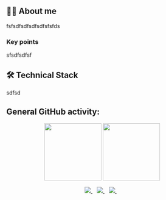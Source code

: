 <!--
**zadziarnouski-taras/zadziarnouski-taras** is a ✨ _special_ ✨ repository because its `README.md` (this file) appears on your GitHub profile.

Here are some ideas to get you started:

- 🔭 I’m currently working on ...
- 🌱 I’m currently learning ...
- 👯 I’m looking to collaborate on ...
- 🤔 I’m looking for help with ...
- 💬 Ask me about ...
- 📫 How to reach me: ...
- 😄 Pronouns: ...
- ⚡ Fun fact: ...
-->

## 👨‍💻 About me 

fsfsdfsdfsdfsdfsfsfds

### Key points
sfsdfsdfsf

## 🛠️ Technical Stack

sdfsd


  
  ## General GitHub activity:
  
  <p align='center'>
   <a href="https://github-readme-stats.vercel.app/api?username=zadziarnouski-taras&show_icons=true&count_private=true">
       <img height=150 src="https://github-readme-stats.vercel.app/api?username=zadziarnouski-taras&show_icons=true&count_private=true"/></a>
   <a href="https://github.com/zadziarnouski-taras/github-readme-stats">
       <img height=150 src="https://github-readme-stats.vercel.app/api/top-langs/?username=zadziarnouski-taras&layout=compact"/></a>
</p>


<p align="center">
  <a href="https://t.me/taraszadziarnouski">
    <img src="https://img.shields.io/badge/Telegram-2CA5E0?style=for-the-badge&logo=telegram&logoColor=white" />
  </a>&nbsp;&nbsp;
  
  <a href="https://www.linkedin.com/in/taras-zadziarnouski/">
    <img src="https://img.shields.io/badge/linkedin-%230077B5.svg?&style=for-the-badge&logo=linkedin&logoColor=white" />
  </a>&nbsp;&nbsp;
  
  <a href="mailto:taras.zadziarnouski@gmail.com">
    <img src="https://img.shields.io/badge/Gmail-D14836?style=for-the-badge&logo=gmail&logoColor=white" />
  </a>&nbsp;&nbsp;
  </p>
